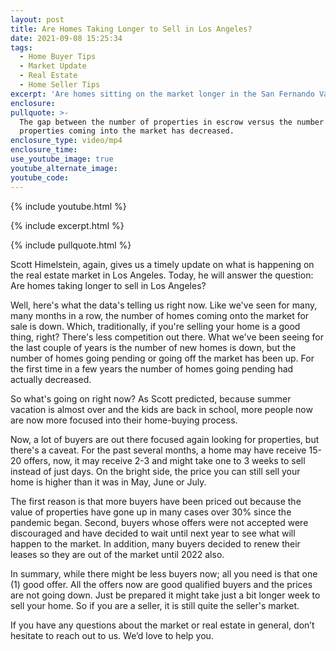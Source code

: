 ```yaml
---
layout: post
title: Are Homes Taking Longer to Sell in Los Angeles?
date: 2021-09-08 15:25:34
tags:
  - Home Buyer Tips
  - Market Update
  - Real Estate
  - Home Seller Tips
excerpt: 'Are homes sitting on the market longer in the San Fernando Valley? '
enclosure:
pullquote: >-
  The gap between the number of properties in escrow versus the number of
  properties coming into the market has decreased.
enclosure_type: video/mp4
enclosure_time:
use_youtube_image: true
youtube_alternate_image:
youtube_code:
---
```

{% include youtube.html %}

{% include excerpt.html %}

{% include pullquote.html %}

Scott Himelstein, again, gives us a timely update on what is happening on the real estate market in Los Angeles. Today, he will answer the question: Are homes taking longer to sell in Los Angeles?

Well, here's what the data's telling us right now. Like we've seen for many, many months in a row, the number of homes coming onto the market for sale is down. Which, traditionally, if you're selling your home is a good thing, right? There's less competition out there. What we've been seeing for the last couple of years is the number of new homes is down, but the number of homes going pending or going off the market has been up. For the first time in a few years the number of homes going pending had actually decreased.

So what's going on right now? As Scott predicted, because summer vacation is almost over and the kids are back in school, more people now are now more focused into their home-buying process.

Now, a lot of buyers are out there focused again looking for properties, but there's a caveat. For the past several months, a home may have receive 15-20 offers, now, it may receive 2-3 and might take one to 3 weeks to sell instead of just days. On the bright side, the price you can still sell your home is higher than it was in May, June or July.

The first reason is that more buyers have been priced out because the value of properties have gone up in many cases over 30% since the pandemic began. Second, buyers whose offers were not accepted were discouraged and have decided to wait until next year to see what will happen to the market. In addition, many buyers decided to renew their leases so they are out of the market until 2022 also.

In summary, while there might be less buyers now; all you need is that one (1) good offer. All the offers now are good qualified buyers and the prices are not going down. Just be prepared it might take just a bit longer week to sell your home. So if you are a seller, it is still quite the seller's market.

If you have any questions about the market or real estate in general, don’t hesitate to reach out to us. We’d love to help you.
